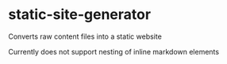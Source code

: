 # static-site-generator

Converts raw content files into a static website

Currently does not support nesting of inline markdown elements